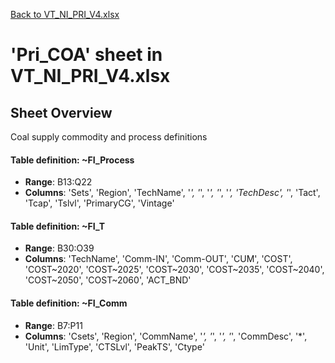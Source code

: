 [Back to VT_NI_PRI_V4.xlsx](README.md)

# 'Pri_COA' sheet in VT_NI_PRI_V4.xlsx

## Sheet Overview

Coal supply commodity and process definitions

#### Table definition: ~FI_Process
- **Range**: B13:Q22
- **Columns**: 'Sets', 'Region', 'TechName', '*', '*', '*', '*', '*', 'TechDesc', '*', 'Tact', 'Tcap', 'Tslvl', 'PrimaryCG', 'Vintage'

#### Table definition: ~FI_T
- **Range**: B30:O39
- **Columns**: 'TechName', 'Comm-IN', 'Comm-OUT', 'CUM', 'COST', 'COST\~2020', 'COST\~2025', 'COST\~2030', 'COST\~2035', 'COST\~2040', 'COST\~2050', 'COST\~2060', 'ACT_BND'

#### Table definition: ~FI_Comm
- **Range**: B7:P11
- **Columns**: 'Csets', 'Region', 'CommName', '*', '*', '*', '*', 'CommDesc', '*', 'Unit', 'LimType', 'CTSLvl', 'PeakTS', 'Ctype'

